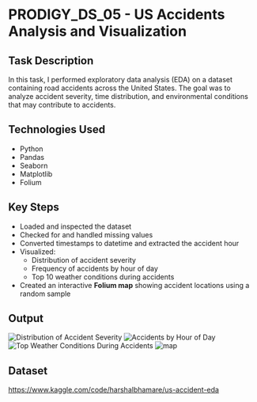# PRODIGY_DS_05 - US Accidents Analysis and Visualization

## Task Description
In this task, I performed exploratory data analysis (EDA) on a dataset containing road accidents across the United States. The goal was to analyze accident severity, time distribution, and environmental conditions that may contribute to accidents.

## Technologies Used
- Python
- Pandas
- Seaborn
- Matplotlib
- Folium

## Key Steps
- Loaded and inspected the dataset 
- Checked for and handled missing values
- Converted timestamps to datetime and extracted the accident hour
- Visualized:
  - Distribution of accident severity
  - Frequency of accidents by hour of day
  - Top 10 weather conditions during accidents
- Created an interactive **Folium map** showing accident locations using a random sample

## Output
![Distribution of Accident Severity](https://github.com/user-attachments/assets/021852d0-ced2-429b-94d4-f24a9ea46dc0)
![Accidents by Hour of Day](https://github.com/user-attachments/assets/12d0ed6c-710e-4a6a-93ee-c594f85cab17)
![Top Weather Conditions During Accidents](https://github.com/user-attachments/assets/0c6bb0bd-5ffe-490f-ad55-0a05bf2d7bb7)
![map](https://github.com/user-attachments/assets/a5e06d80-115a-4f2b-b94a-d2523927593c)

## Dataset
https://www.kaggle.com/code/harshalbhamare/us-accident-eda

